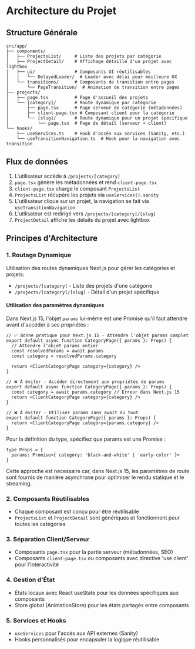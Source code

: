 # Architecture du Projet

## Structure Générale

```
src/app/
├── components/
│   ├── ProjectsList/     # Liste des projets par catégorie
│   ├── ProjectDetail/    # Affichage détaillé d'un projet avec lightbox
│   ├── ui/               # Composants UI réutilisables
│   │   └── DelayedLoader/  # Loader avec délai pour meilleure UX
│   └── transitions/      # Composants de transition entre pages
│       └── PageTransition/  # Animation de transition entre pages
├── projects/
│   ├── page.tsx          # Page d'accueil des projets
│   └── [category]/       # Route dynamique par catégorie
│       ├── page.tsx      # Page serveur de catégorie (métadonnées)
│       ├── client-page.tsx # Composant client pour la catégorie
│       └── [slug]/       # Route dynamique pour un projet spécifique
│           └── page.tsx  # Page de détail (serveur + client)
└── hooks/
    ├── useServices.ts    # Hook d'accès aux services (Sanity, etc.)
    └── useTransitionNavigation.ts  # Hook pour la navigation avec transition
```

## Flux de données

1. L'utilisateur accède à `/projects/[category]`
2. `page.tsx` génère les métadonnées et rend `client-page.tsx`
3. `client-page.tsx` charge le composant `ProjectsList`
4. `ProjectsList` récupère les projets via `useServices().sanity`
5. L'utilisateur clique sur un projet, la navigation se fait via `useTransitionNavigation`
6. L'utilisateur est redirigé vers `/projects/[category]/[slug]`
7. `ProjectDetail` affiche les détails du projet avec lightbox

## Principes d'Architecture

### 1. Routage Dynamique

Utilisation des routes dynamiques Next.js pour gérer les catégories et projets:

- `/projects/[category]` - Liste des projets d'une catégorie
- `/projects/[category]/[slug]` - Détail d'un projet spécifique

#### Utilisation des paramètres dynamiques

Dans Next.js 15, l'objet `params` lui-même est une Promise qu'il faut attendre avant d'accéder à ses propriétés :

```tsx
// ✅ Bonne pratique pour Next.js 15 - Attendre l'objet params complet
export default async function CategoryPage({ params }: Props) {
  // Attendre l'objet params entier
  const resolvedParams = await params
  const category = resolvedParams.category

  return <ClientCategoryPage category={category} />
}

// ❌ À éviter - Accéder directement aux propriétés de params
export default async function CategoryPage({ params }: Props) {
  const category = await params.category // Erreur dans Next.js 15
  return <ClientCategoryPage category={category} />
}

// ❌ À éviter - Utiliser params sans await du tout
export default function CategoryPage({ params }: Props) {
  return <ClientCategoryPage category={params.category} />
}
```

Pour la définition du type, spécifiez que params est une Promise :

```tsx
type Props = {
  params: Promise<{ category: 'black-and-white' | 'early-color' }>
}
```

Cette approche est nécessaire car, dans Next.js 15, les paramètres de route sont fournis de manière asynchrone pour optimiser le rendu statique et le streaming.

### 2. Composants Réutilisables

- Chaque composant est conçu pour être réutilisable
- `ProjectsList` et `ProjectDetail` sont génériques et fonctionnent pour toutes les catégories

### 3. Séparation Client/Serveur

- Composants `page.tsx` pour la partie serveur (métadonnées, SEO)
- Composants `client-page.tsx` ou composants avec directive 'use client' pour l'interactivité

### 4. Gestion d'État

- États locaux avec React useState pour les données spécifiques aux composants
- Store global (AnimationStore) pour les états partagés entre composants

### 5. Services et Hooks

- `useServices` pour l'accès aux API externes (Sanity)
- Hooks personnalisés pour encapsuler la logique réutilisable
